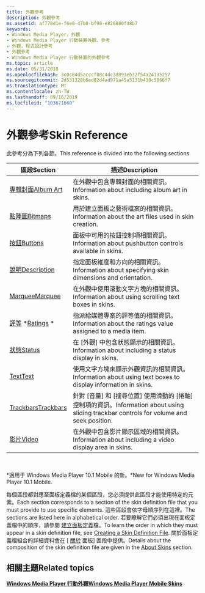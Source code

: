 ```yaml
---
title: 外觀參考
description: 外觀參考
ms.assetid: af778d1e-f6e8-47b0-bf98-e826880f48b7
keywords:
- Windows Media Player，外觀
- Windows Media Player 行動裝置外觀、參考
- 外觀，程式設計參考
- 外觀參考
- Windows Media Player 行動裝置的外觀參考
ms.topic: article
ms.date: 05/31/2018
ms.openlocfilehash: 3c0c84d5acccf88c4dc3d893eb32f54a24135257
ms.sourcegitcommit: 2d531328b6ed82d4ad971a45a5131b430c5866f7
ms.translationtype: MT
ms.contentlocale: zh-TW
ms.lasthandoff: 09/16/2019
ms.locfileid: "103671660"
---
```

# <a name="skin-reference"></a><span data-ttu-id="fe12d-108">外觀參考</span><span class="sxs-lookup"><span data-stu-id="fe12d-108">Skin Reference</span></span>

<span data-ttu-id="fe12d-109">此參考分為下列各節。</span><span class="sxs-lookup"><span data-stu-id="fe12d-109">This reference is divided into the following sections.</span></span>



| <span data-ttu-id="fe12d-110">區段</span><span class="sxs-lookup"><span data-stu-id="fe12d-110">Section</span></span>                        | <span data-ttu-id="fe12d-111">描述</span><span class="sxs-lookup"><span data-stu-id="fe12d-111">Description</span></span>                                                                     |
|--------------------------------|---------------------------------------------------------------------------------|
| [<span data-ttu-id="fe12d-112">專輯封面</span><span class="sxs-lookup"><span data-stu-id="fe12d-112">Album Art</span></span>](album-art.md)     | <span data-ttu-id="fe12d-113">在外觀中包含專輯封面的相關資訊。</span><span class="sxs-lookup"><span data-stu-id="fe12d-113">Information about including album art in skins.</span></span>                                 |
| [<span data-ttu-id="fe12d-114">點陣圖</span><span class="sxs-lookup"><span data-stu-id="fe12d-114">Bitmaps</span></span>](bitmaps.md)         | <span data-ttu-id="fe12d-115">用於建立面板之藝術檔案的相關資訊。</span><span class="sxs-lookup"><span data-stu-id="fe12d-115">Information about the art files used in skin creation.</span></span>                          |
| [<span data-ttu-id="fe12d-116">按鈕</span><span class="sxs-lookup"><span data-stu-id="fe12d-116">Buttons</span></span>](buttons.md)         | <span data-ttu-id="fe12d-117">面板中可用的按鈕控制項相關資訊。</span><span class="sxs-lookup"><span data-stu-id="fe12d-117">Information about pushbutton controls available in skins.</span></span>                       |
| [<span data-ttu-id="fe12d-118">說明</span><span class="sxs-lookup"><span data-stu-id="fe12d-118">Description</span></span>](description.md) | <span data-ttu-id="fe12d-119">指定面板維度和方向的相關資訊。</span><span class="sxs-lookup"><span data-stu-id="fe12d-119">Information about specifying skin dimensions and orientation.</span></span>                   |
| [<span data-ttu-id="fe12d-120">Marquee</span><span class="sxs-lookup"><span data-stu-id="fe12d-120">Marquee</span></span>](marquee.md)         | <span data-ttu-id="fe12d-121">在外觀中使用滾動文字方塊的相關資訊。</span><span class="sxs-lookup"><span data-stu-id="fe12d-121">Information about using scrolling text boxes in skins.</span></span>                          |
| <span data-ttu-id="fe12d-122">[評等](ratings.md) \*</span><span class="sxs-lookup"><span data-stu-id="fe12d-122">[Ratings](ratings.md) \*</span></span>      | <span data-ttu-id="fe12d-123">指派給媒體專案的評等值的相關資訊。</span><span class="sxs-lookup"><span data-stu-id="fe12d-123">Information about the ratings value assigned to a media item.</span></span>                   |
| [<span data-ttu-id="fe12d-124">狀態</span><span class="sxs-lookup"><span data-stu-id="fe12d-124">Status</span></span>](status.md)           | <span data-ttu-id="fe12d-125">在 [外觀] 中包含狀態顯示的相關資訊。</span><span class="sxs-lookup"><span data-stu-id="fe12d-125">Information about including a status display in skins.</span></span>                          |
| [<span data-ttu-id="fe12d-126">Text</span><span class="sxs-lookup"><span data-stu-id="fe12d-126">Text</span></span>](text.md)               | <span data-ttu-id="fe12d-127">使用文字方塊來顯示外觀資訊的相關資訊。</span><span class="sxs-lookup"><span data-stu-id="fe12d-127">Information about using text boxes to display information in skins.</span></span>             |
| [<span data-ttu-id="fe12d-128">Trackbars</span><span class="sxs-lookup"><span data-stu-id="fe12d-128">Trackbars</span></span>](trackbars.md)     | <span data-ttu-id="fe12d-129">針對 [音量] 和 [搜尋位置] 使用滑動的 [捲軸] 控制項的資訊。</span><span class="sxs-lookup"><span data-stu-id="fe12d-129">Information about using sliding trackbar controls for volume and seek position.</span></span> |
| [<span data-ttu-id="fe12d-130">影片</span><span class="sxs-lookup"><span data-stu-id="fe12d-130">Video</span></span>](video.md)             | <span data-ttu-id="fe12d-131">在外觀中包含影片顯示區域的相關資訊。</span><span class="sxs-lookup"><span data-stu-id="fe12d-131">Information about including a video display area in skins.</span></span>                      |



 

<span data-ttu-id="fe12d-132">\*適用于 Windows Media Player 10.1 Mobile 的新。</span><span class="sxs-lookup"><span data-stu-id="fe12d-132">\*New for Windows Media Player 10.1 Mobile.</span></span>

<span data-ttu-id="fe12d-133">每個區段都對應至面板定義檔的某個區段，您必須提供此區段才能使用特定的元素。</span><span class="sxs-lookup"><span data-stu-id="fe12d-133">Each section corresponds to a section of the skin definition file that you must provide to use specific elements.</span></span> <span data-ttu-id="fe12d-134">這些區段會依字母順序列在這裡。</span><span class="sxs-lookup"><span data-stu-id="fe12d-134">The sections are listed here in alphabetical order.</span></span> <span data-ttu-id="fe12d-135">若要瞭解它們必須出現在面板定義檔中的順序，請參閱 [建立面板定義](creating-a-skin-definition-file.md)檔。</span><span class="sxs-lookup"><span data-stu-id="fe12d-135">To learn the order in which they must appear in a skin definition file, see [Creating a Skin Definition File](creating-a-skin-definition-file.md).</span></span> <span data-ttu-id="fe12d-136">關於面板定義檔組合的詳細資料會在 [ [關於](about-skins-mobile.md) 面板] 區段中提供。</span><span class="sxs-lookup"><span data-stu-id="fe12d-136">Details about the composition of the skin definition file are given in the [About Skins](about-skins-mobile.md) section.</span></span>

## <a name="related-topics"></a><span data-ttu-id="fe12d-137">相關主題</span><span class="sxs-lookup"><span data-stu-id="fe12d-137">Related topics</span></span>

<dl> <dt>

[<span data-ttu-id="fe12d-138">**Windows Media Player 行動外觀**</span><span class="sxs-lookup"><span data-stu-id="fe12d-138">**Windows Media Player Mobile Skins**</span></span>](windows-media-player-mobile-skins.md)
</dt> </dl>

 

 




